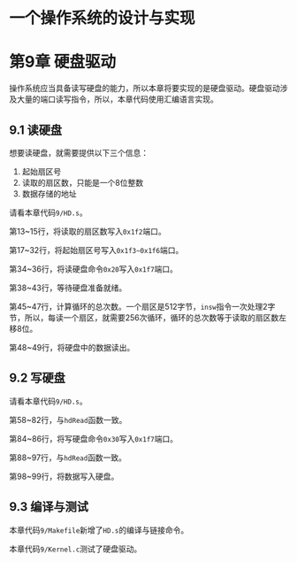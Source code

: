 # 一个操作系统的设计与实现

# 第9章 硬盘驱动

操作系统应当具备读写硬盘的能力，所以本章将要实现的是硬盘驱动。硬盘驱动涉及大量的端口读写指令，所以，本章代码使用汇编语言实现。

## 9.1 读硬盘

想要读硬盘，就需要提供以下三个信息：

1. 起始扇区号
2. 读取的扇区数，只能是一个8位整数
3. 数据存储的地址

请看本章代码`9/HD.s`。

第13\~15行，将读取的扇区数写入`0x1f2`端口。

第17\~32行，将起始扇区号写入`0x1f3~0x1f6`端口。

第34\~36行，将读硬盘命令`0x20`写入`0x1f7`端口。

第38\~43行，等待硬盘准备就绪。

第45\~47行，计算循环的总次数。一个扇区是512字节，`insw`指令一次处理2字节，所以，每读一个扇区，就需要256次循环，循环的总次数等于读取的扇区数左移8位。

第48\~49行，将硬盘中的数据读出。

## 9.2 写硬盘

请看本章代码`9/HD.s`。

第58\~82行，与`hdRead`函数一致。

第84\~86行，将写硬盘命令`0x30`写入`0x1f7`端口。

第88\~97行，与`hdRead`函数一致。

第98\~99行，将数据写入硬盘。

## 9.3 编译与测试

本章代码`9/Makefile`新增了`HD.s`的编译与链接命令。

本章代码`9/Kernel.c`测试了硬盘驱动。


